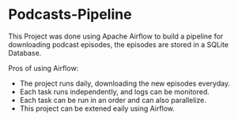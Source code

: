 # Podcasts-Pipeline
This Project was done using Apache Airflow to build a pipeline for downloading podcast episodes, the episodes are stored in a SQLite Database.

Pros of using Airflow:
- The project runs daily, downloading the new episodes everyday.
- Each task runs independently, and logs can be monitored.
- Each task can be run in an order and can also parallelize.
- This project can be extened eaily using Airflow.
